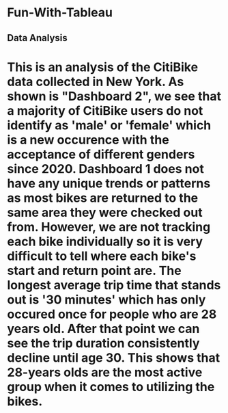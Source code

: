 # Fun-With-Tableau

## Data Analysis
# This is an analysis of the CitiBike data collected in New York. As shown is "Dashboard 2", we see that a majority of CitiBike users do not identify as 'male' or 'female' which is a new occurence with the acceptance of different genders since 2020. Dashboard 1 does not have any unique trends or patterns as most bikes are returned to the same area they were checked out from. However, we are not tracking each bike individually so it is very difficult to tell where each bike's start and return point are. The longest average trip time that stands out is '30 minutes' which has only occured once for people who are 28 years old. After that point we can see the trip duration consistently decline until age 30. This shows that 28-years olds are the most active group when it comes to utilizing the bikes.
